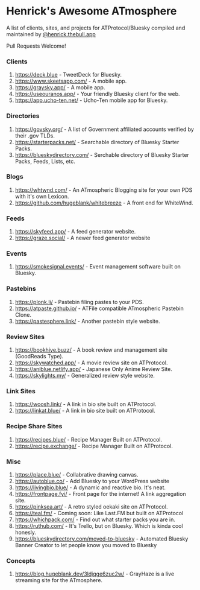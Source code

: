 # Henrick's Awesome ATmosphere

A list of clients, sites, and projects for ATProtocol/Bluesky compiled and maintained by [@henrick.thebull.app](https://bsky.app/profile/henrick.thebull.app)

Pull Requests Welcome!

### Clients
1. https://deck.blue - TweetDeck for Bluesky.
2. https://www.skeetsapp.com/ - A mobile app.
3. https://graysky.app/ - A mobile app.
4. https://useouranos.app/ - Your friendly Bluesky client for the web.
5. https://app.ucho-ten.net/ - Ucho-Ten mobile app for Bluesky.

### Directories
1. https://govsky.org/ - A list of Government affiliated accounts verified by their .gov TLDs.
2. https://starterpacks.net/ - Searchable directory of Bluesky Starter Packs.
3. https://blueskydirectory.com/ - Serchable directory of Bluesky Starter Packs, Feeds, Lists, etc.

### Blogs

1. https://whtwnd.com/ - An ATmospheric Blogging site for your own PDS with it's own Lexicon.
2. https://github.com/hugeblank/whitebreeze - A front end for WhiteWind.

### Feeds

1. https://skyfeed.app/ - A feed generator website.
2. https://graze.social/ - A newer feed generator website

### Events

1. https://smokesignal.events/ - Event management software built on Bluesky.

### Pastebins

1. https://plonk.li/ - Pastebin filing pastes to your PDS.
2. https://atpaste.github.io/ - ATFile compatible ATmospheric Pastebin Clone.
3. https://pastesphere.link/ - Another pastebin style website.

### Review Sites

1. https://bookhive.buzz/ - A book review and management site (GoodReads Type).
2. https://skywatched.app/ - A movie review site on ATProtocol.
3. https://aniblue.netlify.app/ - Japanese Only Anime Review Site.
4. https://skylights.my/ - Generalized review style website.

### Link Sites

1. https://woosh.link/ - A link in bio site built on ATProtocol.
2. https://linkat.blue/ - A link in bio site built on ATProtocol.

### Recipe Share Sites
1. https://recipes.blue/ - Recipe Manager Built on ATProtocol.
2. https://recipe.exchange/ - Recipe Manager Built on ATProtocol.

### Misc

1. https://place.blue/ - Collabrative drawing canvas.
2. https://autoblue.co/ - Add Bluesky to your WordPress website
3. https://livingbio.blue/ - A dynamic and reactive bio. It's neat.
4. https://frontpage.fyi/ - Front page for the internet! A link aggregation site.
5. https://pinksea.art/ - A retro styled oekaki site on ATProtocol.
6. https://teal.fm/ - Coming soon: Like Last.FM but built on ATProtocol
7. https://whichpack.com/ - Find out what starter packs you are in.
8. https://ruthub.com/ - It's Trello, but on Bluesky. Which is kinda cool honesly.
9. https://blueskydirectory.com/moved-to-bluesky - Automated Bluesky Banner Creator to let people know you moved to Bluesky

### Concepts

1. https://blog.hugeblank.dev/3ldjqge6zuc2w/ - GrayHaze is a live streaming site for the ATmosphere.
